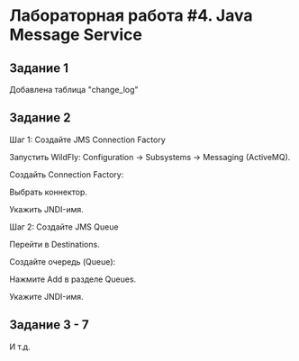 <h1>Лабораторная работа #4. Java Message Service </h1>
<h2>Задание 1</h2>
<p>Добавлена таблица "change_log"</p>
<h2>Задание 2</h2>
<p>Шаг 1: Создайте JMS Connection Factory
<p>Запустить WildFly: Configuration → Subsystems → Messaging (ActiveMQ).</p>
<p>Создайть Connection Factory:</p>
<p>Выбрать коннектор.</p>
<p>Укажить JNDI-имя.</p>
<p>Шаг 2: Создайте JMS Queue</p>
<p>Перейти в Destinations.</p>
<p>Создайте очередь (Queue):</p>
<p>Нажмите Add в разделе Queues.</p>
<p>Укажите JNDI-имя.</p>

<h2>Задание 3 - 7</h2>
<p>И т.д.</p>